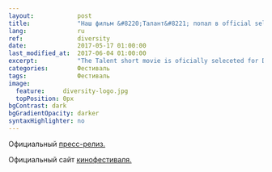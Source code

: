 ```yaml
---
layout:            post
title:             "Наш фильм &#8220;Талант&#8221; попал в official selection фестиваля Diversity in Cannes"
lang:              ru
ref:               diversity
date:              2017-05-17 01:00:00
last_modified_at:  2017-06-04 01:00:00
excerpt:           "The Talent short movie is oficially seleceted for Diversity in Cannes showcase."
categories:        Фестиваль
tags:              Фестиваль
image:
  feature:     diversity-logo.jpg
  topPosition: 0px
bgContrast: dark
bgGradientOpacity: darker
syntaxHighlighter: no
---
```

Официальный <a href="http://mailchi.mp/f9cab0590759/2017diversityincannesofficialselectionsupdated1">пресс-релиз.</a>

Официальный сайт <a href="http://diversityincannes.com/">кинофестиваля.</a>

<div class="img img--fullContainer img--14xLeading" style="background-image: url({{ site.baseurl_posts_img }}diversity-photo.jpg);"></div>
